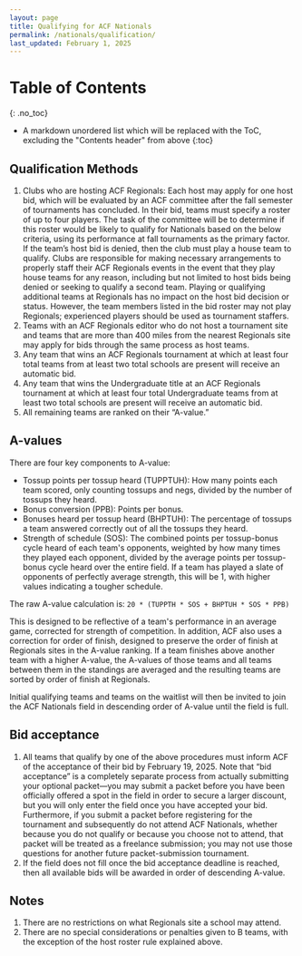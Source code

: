 ```yaml
---
layout: page
title: Qualifying for ACF Nationals
permalink: /nationals/qualification/
last_updated: February 1, 2025
---
```


# Table of Contents
{: .no_toc}
* A markdown unordered list which will be replaced with the ToC, excluding the "Contents header" from above
{:toc}

## Qualification Methods

1. Clubs who are hosting ACF Regionals: Each host may apply for one host bid, which will be evaluated by an ACF committee after the fall semester of tournaments has concluded. In their bid, teams must specify a roster of up to four players. The task of the committee will be to determine if this roster would be likely to qualify for Nationals based on the below criteria, using its performance at fall tournaments as the primary factor. If the team’s host bid is denied, then the club must play a house team to qualify. Clubs are responsible for making necessary arrangements to properly staff their ACF Regionals events in the event that they play house teams for any reason, including but not limited to host bids being denied or seeking to qualify a second team. Playing or qualifying additional teams at Regionals has no impact on the host bid decision or status. However, the team members listed in the bid roster may not play Regionals; experienced players should be used as tournament staffers.
2. Teams with an ACF Regionals editor who do not host a tournament site and teams that are more than 400 miles from the nearest Regionals site may apply for bids through the same process as host teams.
3. Any team that wins an ACF Regionals tournament at which at least four total teams from at least two total schools are present will receive an automatic bid.
4. Any team that wins the Undergraduate title at an ACF Regionals tournament at which at least four total Undergraduate teams from at least two total schools are present will receive an automatic bid.
5. All remaining teams are ranked on their “A-value.”

## A-values

There are four key components to A-value:

- Tossup points per tossup heard (TUPPTUH): How many points each team scored, only counting tossups and negs, divided by the number of tossups they heard.
- Bonus conversion (PPB): Points per bonus.
- Bonuses heard per tossup heard (BHPTUH): The percentage of tossups a team answered correctly out of all the tossups they heard.
- Strength of schedule (SOS): The combined points per tossup-bonus cycle heard of each team's opponents, weighted by how many times they played each opponent, divided by the average points per tossup-bonus cycle heard over the entire field. If a team has played a slate of opponents of perfectly average strength, this will be 1, with higher values indicating a tougher schedule.

The raw A-value calculation is: `20 * (TUPPTH * SOS + BHPTUH * SOS * PPB)`

This is designed to be reflective of a team's performance in an average game, corrected for strength of competition. In addition, ACF also uses a correction for order of finish, designed to preserve the order of finish at Regionals sites in the A-value ranking. If a team finishes above another team with a higher A-value, the A-values of those teams and all teams between them in the standings are averaged and the resulting teams are sorted by order of finish at Regionals.

Initial qualifying teams and teams on the waitlist will then be invited to join the ACF Nationals field in descending order of A-value until the field is full.

## Bid acceptance

1. All teams that qualify by one of the above procedures must inform ACF of the acceptance of their bid by February 19, 2025. Note that “bid acceptance” is a completely separate process from actually submitting your optional packet—you may submit a packet before you have been officially offered a spot in the field in order to secure a larger discount, but you will only enter the field once you have accepted your bid. Furthermore, if you submit a packet before registering for the tournament and subsequently do not attend ACF Nationals, whether because you do not qualify or because you choose not to attend, that packet will be treated as a freelance submission; you may not use those questions for another future packet-submission tournament.
2. If the field does not fill once the bid acceptance deadline is reached, then all available bids will be awarded in order of descending A-value.

## Notes

1. There are no restrictions on what Regionals site a school may attend.
2. There are no special considerations or penalties given to B teams, with the exception of the host roster rule explained above.
